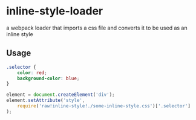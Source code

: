 # inline-style-loader
a webpack loader that imports a css file and converts it to be used as an inline style

## Usage
```css
.selector {
    color: red;
    background-color: blue;
}
```

```js
element = document.createElement('div');
element.setAttribute('style', 
    require('raw!inline-style!./some-inline-style.css')['.selector']
);
```